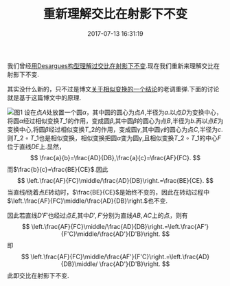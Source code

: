 ﻿---
title: 重新理解交比在射影下不变
date: 2017-07-13 16:31:19
categories:
- 数学
- 射影几何
tags:
- 交比
- Menelaus定理
- 相似变换

---
我们曾经[用Desargues构型理解过交比在射影下不变](/2017/06/21/利用Desargues构型理解交比在射影下不变/).现在我们重新来理解交比在射影下不变.

其实没什么新的，只不过是博文[关于相似变换的一个结论](/2017/02/08/关于相似变换的一个结论/)的老调重弹.下面的讨论就是基于这篇博文中的原理.

![图1](/img/重新理解交比在射影下不变-1.png)
设在点$A$处放置一个圆$\alpha$，其中圆的圆心为点$A$,半径为$a$.以点$D$为变换中心，将圆$\alpha$经过相似变换$T\_1$的作用，变成圆$\beta$,其中圆$\beta$的圆心为点$B$,半径为$b$.再以点$E$为变换中心,将圆$\beta$经过相似变换$T\_2$的作用，变成圆$\gamma$,其中圆$\gamma$的圆心为点$C$,半径为$c$.则$T\_{2}\circ T\_{1}$也是相似变换，相似变换把圆$\alpha$变为圆$\gamma$,且相似变换$T\_{2}\circ T\_{1}$的中心$F$位于直线$DE$上.显然，
$$
\frac{a}{b}=\frac{AD}{DB},\frac{a}{c}=\frac{AF}{FC}.
$$
而$\frac{b}{c}=\frac{BE}{CE}$.因此
$$
\left.\frac{AF}{FC}\middle/\frac{AD}{DB}\right.=\frac{BE}{CE}.
$$
当直线$l$绕着点$E$转动时，$\frac{BE}{CE}$是始终不变的，因此在转动过程中$\left.\frac{AF}{FC}\middle/\frac{AD}{DB}\right.$也不变.

因此若直线$D'F'$也经过点$E$,其中$D',F'$分别为直线$AB,AC$上的点，则有
$$
\left.\frac{AF}{FC}\middle/\frac{AD}{DB}\right.=\left.\frac{AF'}{F'C}\middle/\frac{AD'}{D'B}\right.
$$
即
$$
\left.\frac{AF}{FC}\middle/\frac{AF'}{F'C}\right.=\left.\frac{AD}{DB}\middle/ \frac{AD'}{D'B}\right.
$$
此即交比在射影下不变.